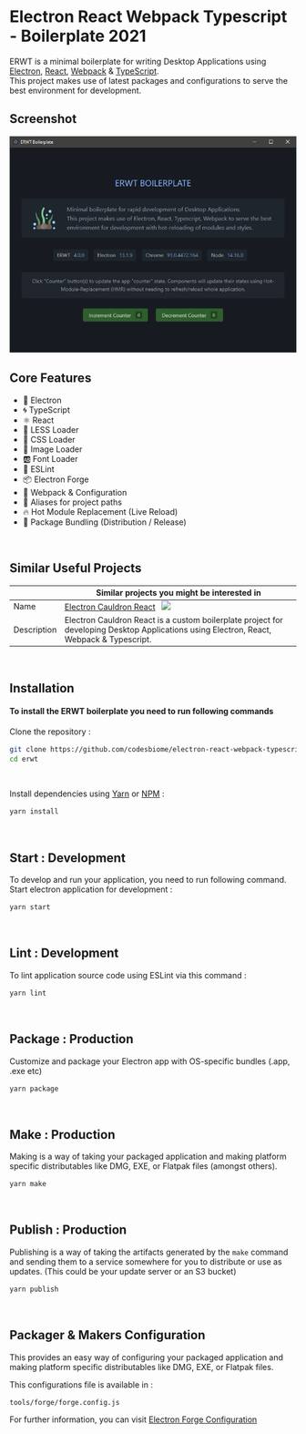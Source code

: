 # Electron React Webpack Typescript - Boilerplate 2021

ERWT is a minimal boilerplate for writing Desktop Applications using [Electron](https://www.electronjs.org/), [React](https://reactjs.org/), [Webpack](https://webpack.js.org/) & [TypeScript](https://www.typescriptlang.org/). <br /> This project makes use of latest packages and configurations to serve the best environment for development.

## Screenshot

<img src="assets/images/screen4.png" />

<br>

## Core Features

- 🌟 Electron
- 🌀 TypeScript
- ⚛️ React
- 🛶 LESS Loader
- 🎨 CSS Loader
- 📸 Image Loader
- 🆎 Font Loader
- 🧹 ESLint
- 📦 Electron Forge
- 🔱 Webpack & Configuration
- 🧩 Aliases for project paths
- 🔥 Hot Module Replacement (Live Reload)
- 🎁 Package Bundling (Distribution / Release)

<br />

## Similar Useful Projects

| | Similar projects you might be interested in |
|---|---|
| Name | [Electron Cauldron React](https://github.com/codesbiome/electron-cauldron-react) &nbsp; <img src="https://github.com/codesbiome/electron-cauldron-react/raw/main/assets/images/cauldron.png" width="24" /> |
| Description | Electron Cauldron React is a custom boilerplate project for developing Desktop Applications using Electron, React, Webpack & Typescript. |

<br />

## Installation

#### To install the ERWT boilerplate you need to run following commands

Clone the repository :

```bash
git clone https://github.com/codesbiome/electron-react-webpack-typescript-2021 erwt
cd erwt
```
<br>

Install dependencies using [Yarn](https://www.npmjs.com/package/yarn) or [NPM](https://www.npmjs.com/) :

```bash
yarn install
```

<br />

## Start : Development

To develop and run your application, you need to run following command.
<br />
Start electron application for development :

```bash
yarn start
```

<br />

## Lint : Development

To lint application source code using ESLint via this command :

```bash
yarn lint
```

<br />

## Package : Production

Customize and package your Electron app with OS-specific bundles (.app, .exe etc)

```bash
yarn package
```

<br />

## Make : Production

Making is a way of taking your packaged application and making platform specific distributables like DMG, EXE, or Flatpak files (amongst others).

```bash
yarn make
```

<br />

## Publish : Production

Publishing is a way of taking the artifacts generated by the `make` command and sending them to a service somewhere for you to distribute or use as updates. (This could be your update server or an S3 bucket)

```bash
yarn publish
```

<br />

## Packager & Makers Configuration

This provides an easy way of configuring your packaged application and making platform specific distributables like DMG, EXE, or Flatpak files.

This configurations file is available in :

```
tools/forge/forge.config.js
```

For further information, you can visit [Electron Forge Configuration](https://www.electronforge.io/configuration)
